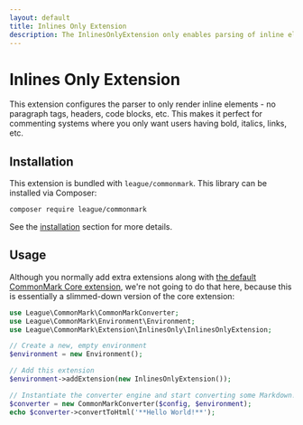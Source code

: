 ```yaml
---
layout: default
title: Inlines Only Extension
description: The InlinesOnlyExtension only enables parsing of inline elements
---
```


# Inlines Only Extension

This extension configures the parser to only render inline elements - no paragraph tags, headers, code blocks, etc.  This makes it perfect for commenting systems where you only want users having bold, italics, links, etc.

## Installation

This extension is bundled with `league/commonmark`. This library can be installed via Composer:

~~~bash
composer require league/commonmark
~~~

See the [installation](/2.0/installation/) section for more details.

## Usage

Although you normally add extra extensions along with [the default CommonMark Core extension](/2.0/extensions/commonmark/), we're not going to do that here, because this is essentially a slimmed-down version of the core extension:

```php
use League\CommonMark\CommonMarkConverter;
use League\CommonMark\Environment\Environment;
use League\CommonMark\Extension\InlinesOnly\InlinesOnlyExtension;

// Create a new, empty environment
$environment = new Environment();

// Add this extension
$environment->addExtension(new InlinesOnlyExtension());

// Instantiate the converter engine and start converting some Markdown!
$converter = new CommonMarkConverter($config, $environment);
echo $converter->convertToHtml('**Hello World!**');
```
